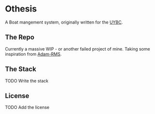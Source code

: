 # Othesis
A Boat mangement system, originally written for the [UYBC](https://www.universityofyorkboatclub.co.uk). 
## The Repo
Currently a massive WIP - or another failed project of mine. Taking some inspiration from [Adam-RMS](https://adam-rms.com).
## The Stack
TODO Write the stack
## License
TODO Add the license